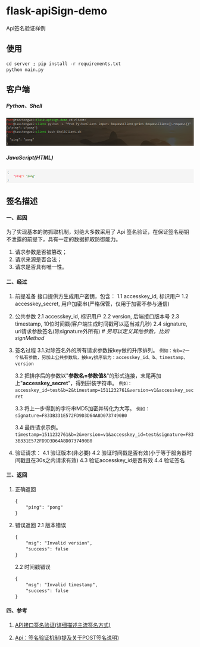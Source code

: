 # flask-apiSign-demo
Api签名验证样例

## 使用
```
cd server ; pip install -r requirements.txt
python main.py
```

## 客户端

##### Python、Shell

![](client/1.png)

##### JavaScript(HTML)

![](client/2.png)

## 签名描述

#### 一、起因

  为了实现基本的防抓取机制，对绝大多数采用了 Api 签名验证，在保证签名秘钥不泄露的前提下，具有一定的数据抓取防御能力。
  1. 请求参数是否被篡改；
  2. 请求来源是否合法；
  3. 请求是否具有唯一性。

#### 二、经过

1. 前提准备
    接口提供方生成用户密钥，包含：
    1.1 accesskey_id, 标识用户
    1.2 accesskey_secret, 用户加密串(严格保管，仅用于加密不参与通信)

2. 公共参数
    2.1 accesskey_id, 标识用户
    2.2 version, 后端接口版本号
    2.3 timestamp, 10位时间戳(客户端生成时间戳可以适当减几秒)
    2.4 signature, uri请求参数签名(除signature外所有)
    *# 另可以定义其他参数，比如signMethod*

3. 签名过程
    3.1.对除签名外的所有请求参数按key做的升序排列。
      `例如：有b=2一个私有参数，另加上公共参数后，按key排序后为：accesskey_id、b、timestamp、version`

    3.2 把排序后的参数以"**参数名=参数值&**"的形式连接，末尾再加上"**accesskey_secret**"，得到拼装字符串。
      `例如：accesskey_id=test&b=2&timestamp=1511232761&version=v1&accesskey_secret`

    3.3 将上一步得到的字符串MD5加密并转化为大写。
      `例如：signature=F833B331E572FD9D3D64A8D0737490B0`

    3.4 最终请求示例。
      `timestamp=1511232761&b=2&version=v1&accesskey_id=test&signature=F833B331E572FD9D3D64A8D0737490B0`

4. 验证请求：
    4.1 验证版本(非必要)
    4.2 验证时间戳是否有效(小于等于服务器时间戳且在30s之内请求有效)
    4.3 验证accesskey_id是否有效
    4.4 验证签名

#### 三、返回

1. 正确返回
    ```
    {
        "ping": "pong"
    }
    ```

2. 错误返回
    2.1 版本错误
    ```
    {
        "msg": "Invalid version",
        "success": false
    }
    ```

    2.2 时间戳错误
    ```
    {
        "msg": "Invalid timestamp",
        "success": false
    }
    ```

#### 四、参考

1. [API接口签名验证(详细描述主流签名方式)](http://www.hello1010.com/api-sign "API接口签名验证(详细描述主流签名方式)")

2. [Api：签名验证机制(提及关于POST签名说明)](https://github.com/Eliacy/YYMiOS/wiki/Api%EF%BC%9A%E7%AD%BE%E5%90%8D%E9%AA%8C%E8%AF%81%E6%9C%BA%E5%88%B6 "Api：签名验证机制(提及关于POST签名说明)")
